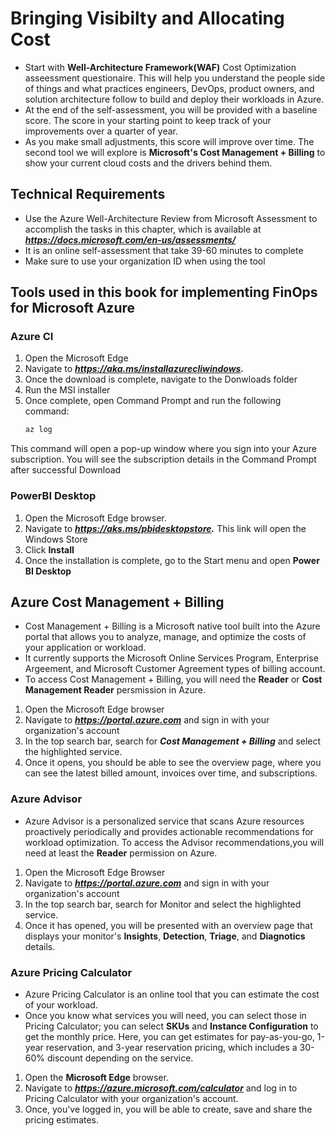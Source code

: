 # Bringing Visibilty and Allocating Cost

- Start with **Well-Architecture Framework(WAF)** Cost Optimization asseessment questionaire. This will help you understand the people side of things and what practices engineers, DevOps, product owners, and solution architecture follow to build and deploy their  workloads in Azure.
- At the end of the self-assessment, you will be provided with a baseline score. The score in your starting point to keep track of your improvements over a quarter of year.
- As you make small adjustments, this score will improve over time. The second tool we will explore is **Microsoft's Cost Management + Billing** to show your current cloud costs and the drivers behind them.

## Technical Requirements
- Use the Azure Well-Architecture Review from Microsoft Assessment to accomplish the tasks in this chapter, which is available at ***https://docs.microsoft.com/en-us/assessments/***
- It is an online self-assessment that take 39-60 minutes to complete
- Make sure to use your organization ID when using the tool

## Tools used in this book for implementing FinOps for Microsoft Azure
###  Azure CI
1. Open the Microsoft Edge
2. Navigate to ***https://aka.ms/installazurecliwindows.***
3. Once the download is complete, navigate to the Donwloads folder
4. Run the MSI installer
5. Once complete, open Command Prompt and run the following command:
   ```Powershell
   az log
   ```
This command will open a pop-up window where you sign into your Azure subscription. You will see the subscription details in the Command Prompt after successful Download

### PowerBI Desktop
1. Open the Microsoft Edge browser.
2. Navigate to ***https://aks.ms/pbidesktopstore.*** This link will open the Windows Store
3. Click **Install**
4. Once the installation is complete, go to the Start menu and open **Power BI Desktop**

## Azure Cost Management + Billing
- Cost Management + Billing is a Microsoft native tool built into the Azure portal that allows you to analyze, manage, and optimize the costs of your application or workload.
- It currently  supports the Microsoft Online Services Program, Enterprise Argeement, and Microsoft Customer Agreement  types of billing account.
- To access Cost Management + Billing, you will need the  **Reader** or **Cost Management Reader** persmission in Azure.
1. Open the Microsoft Edge browser
2. Navigate to ***https://portal.azure.com*** and sign in with your organization's account
3. In the top search bar, search for ***Cost Management + Billing*** and select the highlighted service.
4. Once it opens, you should be able to see the overview page, where you can see the latest billed amount, invoices over time, and subscriptions.

### Azure Advisor
- Azure Advisor is a personalized service that scans Azure resources proactively periodically and provides actionable recommendations for workload optimization. To access the Advisor recommendations,you will need at least the **Reader** permission on Azure.
1. Open the Microsoft Edge Browser
2. Navigate to ***https://portal.azure.com*** and sign in with your organization's account
3. In the top search bar, search for Monitor and select the highlighted service.
4. Once it has opened, you will be presented with an overview page that displays your monitor's **Insights**, **Detection**, **Triage**, and **Diagnotics** details.

### Azure Pricing Calculator
- Azure Pricing Calculator is an online tool that you can estimate the cost of your workload.
- Once you know what services you will need, you can select those in Pricing Calculator; you can select **SKUs** and **Instance Configuration** to get the monthly  price. Here, you can get estimates for pay-as-you-go, 1-year reservation, and 3-year reservation pricing, which includes a 30-60% discount depending on the service.
1. Open the **Microsoft Edge** browser.
2. Navigate to ***https://azure.microsoft.com/calculator*** and log in to Pricing Calculator with your organization's account.
3. Once, you've logged in, you will be able to create, save and share the pricing estimates.

